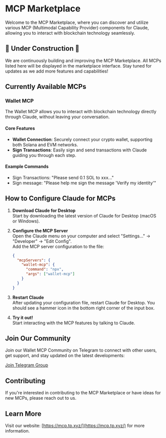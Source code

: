 # MCP Marketplace

Welcome to the MCP Marketplace, where you can discover and utilize various MCP (Multimodal Capability Provider) components for Claude, allowing you to interact with blockchain technology seamlessly.

## 🚧 Under Construction 🚧

We are continuously building and improving the MCP Marketplace. All MCPs listed here will be displayed in the marketplace interface. Stay tuned for updates as we add more features and capabilities!

## Currently Available MCPs

### Wallet MCP

The Wallet MCP allows you to interact with blockchain technology directly through Claude, without leaving your conversation.

#### Core Features

- **Wallet Connection**: Securely connect your crypto wallet, supporting both Solana and EVM networks.
- **Sign Transactions**: Easily sign and send transactions with Claude guiding you through each step.

#### Example Commands
- Sign Transactions: "Please send 0.1 SOL to xxx..."
- Sign message: "Please help me sign the message 'Verify my identity'"

## How to Configure Claude for MCPs

1. **Download Claude for Desktop**  
   Start by downloading the latest version of Claude for Desktop (macOS or Windows).

2. **Configure the MCP Server**  
   Open the Claude menu on your computer and select "Settings…" → "Developer" → "Edit Config".  
   Add the MCP server configuration to the file:
   ```json
   { 
     "mcpServers": { 
       "wallet-mcp": { 
         "command": "npx", 
         "args": ["wallet-mcp"] 
       } 
     } 
   }
   ```

3. **Restart Claude**  
   After updating your configuration file, restart Claude for Desktop. You should see a hammer icon in the bottom right corner of the input box.

4. **Try it out!**  
   Start interacting with the MCP features by talking to Claude.

## Join Our Community

Join our Wallet MCP Community on Telegram to connect with other users, get support, and stay updated on the latest developments:

[Join Telegram Group](https://t.me/walletmcp)

## Contributing

If you're interested in contributing to the MCP Marketplace or have ideas for new MCPs, please reach out to us.

## Learn More

Visit our website: [https://mcp.tp.xyz/](https://mcp.tp.xyz/) for more information.
